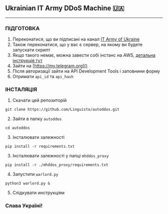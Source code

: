 ## Ukrainian IT Army DDoS Machine 🇺🇦

___

### ПІДГОТОВКА

1. Переконатися, що ви підписані на канал [IT Army of Ukraine](https://t.me/itarmyofukraine2022)
2. Також переконатися, що у вас є сервер, на якому ви будете запускати скрипт
3. Якщо такого немає, можна завести собі інстанс на AWS, [детальна інструкція тут](https://ain.ua/2022/03/02/yak-nalashtuvaty-ddos-rosijskyh-sajtiv-na-aws/)
4. Зайти на [https://my.telegram.org]()
5. Після авторизації зайти на API Development Tools і заповнини форму
6. Отримати `api_id` та `api_hash`

### ІНСТАЛЯЦІЯ

1. Скачати цей репозиторій
```commandline
git clone https://github.com/Linguisto/autoddos.git
```
2. Зайти в папку `autoddos`
```commandline
cd autoddos
```
3. Інсталювати залежності

```commandline
pip install -r requirements.txt
```

3. Інсталювати залежності у папці `mhddos_proxy`

```commandline
pip install -r ./mhddos_proxy/requirements.txt
```

4. Запустити `warlord.py`

```commandline
python3 warlord.py &
```

5. Слідкувати инструкціям

### Слава Україні!